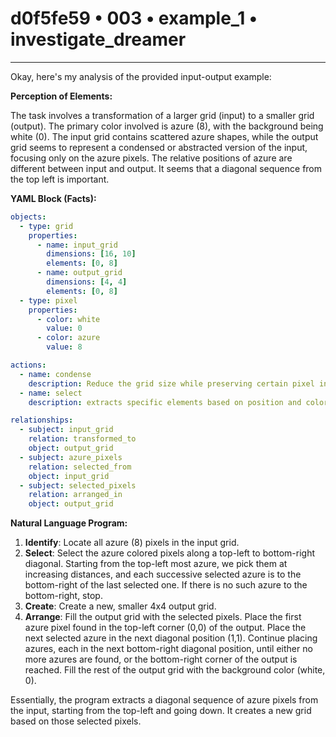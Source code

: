 # d0f5fe59 • 003 • example_1 • investigate_dreamer

---
Okay, here's my analysis of the provided input-output example:

**Perception of Elements:**

The task involves a transformation of a larger grid (input) to a smaller grid (output). The primary color involved is azure (8), with the background being white (0). The input grid contains scattered azure shapes, while the output grid seems to represent a condensed or abstracted version of the input, focusing only on the azure pixels. The relative positions of azure are different between input and output. It seems that a diagonal sequence from the top left is important.

**YAML Block (Facts):**



```yaml
objects:
  - type: grid
    properties:
      - name: input_grid
        dimensions: [16, 10]
        elements: [0, 8]
      - name: output_grid
        dimensions: [4, 4]
        elements: [0, 8]
  - type: pixel
    properties:
      - color: white
        value: 0
      - color: azure
        value: 8

actions:
  - name: condense
    description: Reduce the grid size while preserving certain pixel information.
  - name: select
    description: extracts specific elements based on position and color.

relationships:
  - subject: input_grid
    relation: transformed_to
    object: output_grid
  - subject: azure_pixels
    relation: selected_from
    object: input_grid
  - subject: selected_pixels
    relation: arranged_in
    object: output_grid
```



**Natural Language Program:**

1.  **Identify**: Locate all azure (8) pixels in the input grid.
2.  **Select**: Select the azure colored pixels along a top-left to bottom-right diagonal. Starting from the top-left most azure, we pick them at increasing distances, and each successive selected azure is to the bottom-right of the last selected one. If there is no such azure to the bottom-right, stop.
3. **Create**: Create a new, smaller 4x4 output grid.
4. **Arrange**: Fill the output grid with the selected pixels. Place the first azure pixel found in the top-left corner (0,0) of the output. Place the next selected azure in the next diagonal position (1,1). Continue placing azures, each in the next bottom-right diagonal position, until either no more azures are found, or the bottom-right corner of the output is reached. Fill the rest of the output grid with the background color (white, 0).

Essentially, the program extracts a diagonal sequence of azure pixels from the input, starting from the top-left and going down. It creates a new grid based on those selected pixels.

